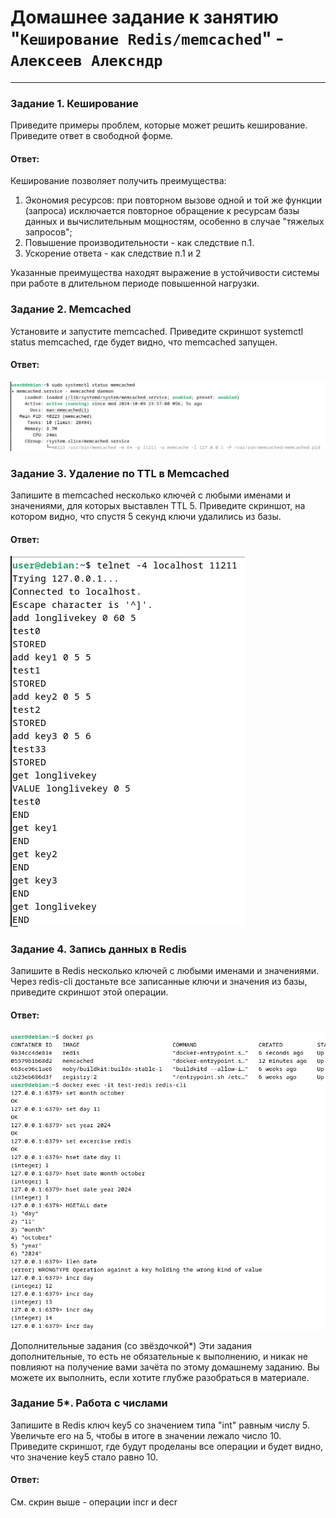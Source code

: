 # Домашнее задание к занятию "`Кеширование Redis/memcached`" - `Алексеев Алексндр`

---
### Задание 1. Кеширование
Приведите примеры проблем, которые может решить кеширование.
Приведите ответ в свободной форме.

#### Ответ: 
Кеширование позволяет получить преимущества:
1. Экономия ресурсов: при повторном вызове одной и той же функции (запроса) исключается повторное обращение к ресурсам базы данных и вычислительным мощностям, особенно в случае "тяжелых запросов";
2. Повышение производительности - как следствие п.1.
3. Ускорение ответа - как следствие п.1 и 2

Указанные преимущества находят выражение в устойчивости системы при работе в длительном периоде повышенной нагрузки.

### Задание 2. Memcached
Установите и запустите memcached.
Приведите скриншот systemctl status memcached, где будет видно, что memcached запущен.

#### Ответ:
![memcached](img-02/task-02-memcached-status.png)


### Задание 3. Удаление по TTL в Memcached
Запишите в memcached несколько ключей с любыми именами и значениями, для которых выставлен TTL 5.
Приведите скриншот, на котором видно, что спустя 5 секунд ключи удалились из базы.

#### Ответ:
![short-live-key](img-02/task-02-short-live-key.png)


### Задание 4. Запись данных в Redis
Запишите в Redis несколько ключей с любыми именами и значениями.
Через redis-cli достаньте все записанные ключи и значения из базы, приведите скриншот этой операции.
#### Ответ:
![sredis-few-commands](img-02/task-02-redis-few-commands.png)



Дополнительные задания (со звёздочкой*)
Эти задания дополнительные, то есть не обязательные к выполнению, и никак не повлияют на получение вами зачёта по этому домашнему заданию. Вы можете их выполнить, если хотите глубже разобраться в материале.

### Задание 5*. Работа с числами
Запишите в Redis ключ key5 со значением типа "int" равным числу 5. Увеличьте его на 5, чтобы в итоге в значении лежало число 10.
Приведите скриншот, где будут проделаны все операции и будет видно, что значение key5 стало равно 10.
#### Ответ:
См. скрин выше - операции incr и decr